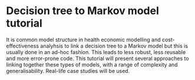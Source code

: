 # Decision tree to Markov model tutorial

It is common model structure in health economic modelling and cost-effectiveness analyhsis to link a decision tree to a Markov model but this is usually done in an ad-hoc fashion.
This leads to less robust, less reusable and more error-prone code.
This tutorial will present several approaches to linking together these types of models, with a range of complexity and generalisability.
Real-life case studies will be used.

